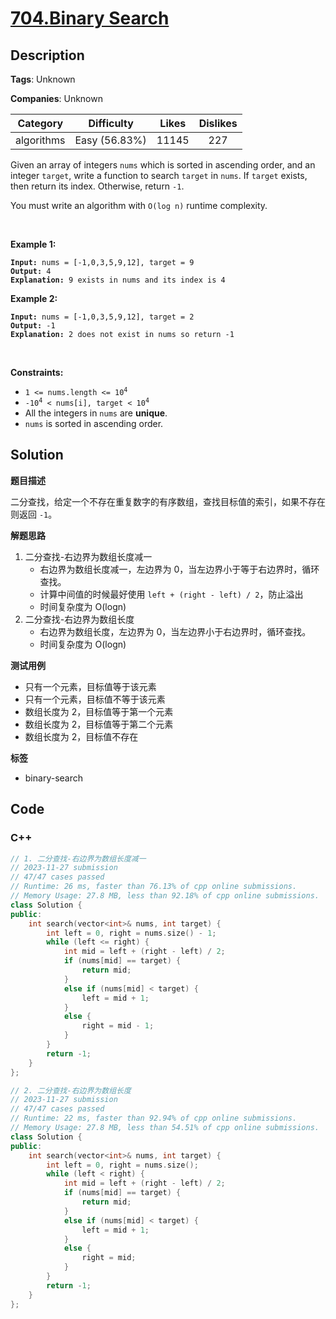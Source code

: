 # [704.Binary Search](https://leetcode.com/problems/binary-search/description/)

## Description

**Tags**: Unknown

**Companies**: Unknown

|  Category  |  Difficulty   | Likes | Dislikes |
| :--------: | :-----------: | :---: | :------: |
| algorithms | Easy (56.83%) | 11145 |   227    |

<p>Given an array of integers <code>nums</code> which is sorted in ascending order, and an integer <code>target</code>, write a function to search <code>target</code> in <code>nums</code>. If <code>target</code> exists, then return its index. Otherwise, return <code>-1</code>.</p>
<p>You must write an algorithm with <code>O(log n)</code> runtime complexity.</p>
<p>&nbsp;</p>
<p><strong class="example">Example 1:</strong></p>
<pre><code><strong>Input:</strong> nums = [-1,0,3,5,9,12], target = 9
<strong>Output:</strong> 4
<strong>Explanation:</strong> 9 exists in nums and its index is 4</code></pre>
<p><strong class="example">Example 2:</strong></p>
<pre><code><strong>Input:</strong> nums = [-1,0,3,5,9,12], target = 2
<strong>Output:</strong> -1
<strong>Explanation:</strong> 2 does not exist in nums so return -1</code></pre>
<p>&nbsp;</p>
<p><strong>Constraints:</strong></p>
<ul>
  <li><code>1 &lt;= nums.length &lt;= 10<sup>4</sup></code></li>
  <li><code>-10<sup>4</sup> &lt; nums[i], target &lt; 10<sup>4</sup></code></li>
  <li>All the integers in <code>nums</code> are <strong>unique</strong>.</li>
  <li><code>nums</code> is sorted in ascending order.</li>
</ul>

## Solution

**题目描述**

二分查找，给定一个不存在重复数字的有序数组，查找目标值的索引，如果不存在则返回 `-1`。

**解题思路**

1. 二分查找-右边界为数组长度减一
   - 右边界为数组长度减一，左边界为 0，当左边界小于等于右边界时，循环查找。
   - 计算中间值的时候最好使用 `left + (right - left) / 2`，防止溢出
   - 时间复杂度为 O(logn)
2. 二分查找-右边界为数组长度
   - 右边界为数组长度，左边界为 0，当左边界小于右边界时，循环查找。
   - 时间复杂度为 O(logn)

**测试用例**

- 只有一个元素，目标值等于该元素
- 只有一个元素，目标值不等于该元素
- 数组长度为 2，目标值等于第一个元素
- 数组长度为 2，目标值等于第二个元素
- 数组长度为 2，目标值不存在

**标签**

- binary-search

<!-- code start -->
## Code

### C++

```cpp
// 1. 二分查找-右边界为数组长度减一
// 2023-11-27 submission
// 47/47 cases passed
// Runtime: 26 ms, faster than 76.13% of cpp online submissions.
// Memory Usage: 27.8 MB, less than 92.18% of cpp online submissions.
class Solution {
public:
    int search(vector<int>& nums, int target) {
        int left = 0, right = nums.size() - 1;
        while (left <= right) {
            int mid = left + (right - left) / 2;
            if (nums[mid] == target) {
                return mid;
            }
            else if (nums[mid] < target) {
                left = mid + 1;
            }
            else {
                right = mid - 1;
            }
        }
        return -1;
    }
};
```

```cpp
// 2. 二分查找-右边界为数组长度
// 2023-11-27 submission
// 47/47 cases passed
// Runtime: 22 ms, faster than 92.94% of cpp online submissions.
// Memory Usage: 27.8 MB, less than 54.51% of cpp online submissions.
class Solution {
public:
    int search(vector<int>& nums, int target) {
        int left = 0, right = nums.size();
        while (left < right) {
            int mid = left + (right - left) / 2;
            if (nums[mid] == target) {
                return mid;
            }
            else if (nums[mid] < target) {
                left = mid + 1;
            }
            else {
                right = mid;
            }
        }
        return -1;
    }
};
```

<!-- code end -->
